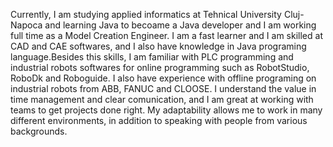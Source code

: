 Currently, I am studying applied informatics at Tehnical University Cluj-Napoca and learning Java to becoame a Java developer and I am working full time as a Model Creation Engineer.
I am a fast learner and I am skilled at CAD and CAE softwares, and I also have knowledge in Java programing language.Besides this skills, I am familiar with PLC programming and industrial robots softwares for online programming such as RobotStudio, RoboDk and Roboguide.
I also have experience with offline programing on industrial robots from ABB, FANUC and CLOOSE.
I understand the value in time management and clear comunication, and I am great at working with teams to get projects done right.
My adaptability allows me to work in many different environments, in addition to speaking with people from various backgrounds.
